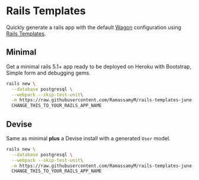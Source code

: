 # Rails Templates

Quickly generate a rails app with the default [Wagon](https://www.lewagon.com) configuration
using [Rails Templates](http://guides.rubyonrails.org/rails_application_templates.html).


## Minimal

Get a minimal rails 5.1+ app ready to be deployed on Heroku with Bootstrap, Simple form and debugging gems.

```bash
rails new \
  --database postgresql \
  --webpack --skip-test-unit\
  -m https://raw.githubusercontent.com/RamassamyM/rails-templates-june-2018/master/minimal.rb \
  CHANGE_THIS_TO_YOUR_RAILS_APP_NAME
```

## Devise

Same as minimal **plus** a Devise install with a generated `User` model.

```bash
rails new \
  --database postgresql \
  --webpack --skip-test-unit\
  -m https://raw.githubusercontent.com/RamassamyM/rails-templates-june-2018/master/devise.rb \
  CHANGE_THIS_TO_YOUR_RAILS_APP_NAME
```
